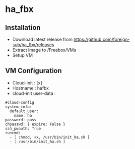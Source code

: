 # ha_fbx

## Installation

* Download latest release from https://github.com/foreign-sub/ha_fbx/releases
* Extract image to /Freebox/VMs
* Setup VM

## VM Configuration

- Cloud-init : [x]
- Hostname : hafbx
- cloud-init user-data :
```
#cloud-config
system_info:
  default_user:
    name: ha
password: pass
chpasswd: { expire: False }
ssh_pwauth: True
runcmd:
  - [ chmod, +x, /usr/bin/init_ha.sh ]
  - [ /usr/bin/init_ha.sh ]
```
